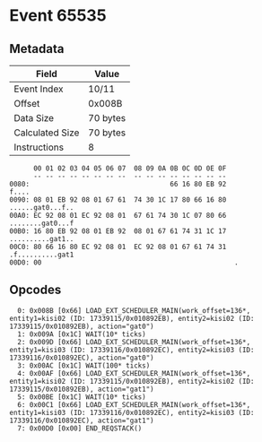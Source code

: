 # Event 65535

## Metadata

| Field           | Value    |
|-----------------|----------|
| Event Index     | 10/11    |
| Offset          | 0x008B   |
| Data Size       | 70 bytes |
| Calculated Size | 70 bytes |
| Instructions    | 8        |

```
      00 01 02 03 04 05 06 07  08 09 0A 0B 0C 0D 0E 0F
      -- -- -- -- -- -- -- --  -- -- -- -- -- -- -- --
0080:                                   66 16 80 EB 92             f....
0090: 08 01 EB 92 08 01 67 61  74 30 1C 17 80 66 16 80  ......gat0...f..
00A0: EC 92 08 01 EC 92 08 01  67 61 74 30 1C 07 80 66  ........gat0...f
00B0: 16 80 EB 92 08 01 EB 92  08 01 67 61 74 31 1C 17  ..........gat1..
00C0: 80 66 16 80 EC 92 08 01  EC 92 08 01 67 61 74 31  .f..........gat1
00D0: 00                                                .               
```

## Opcodes

```
  0: 0x008B [0x66] LOAD_EXT_SCHEDULER_MAIN(work_offset=136*, entity1=kisi02 (ID: 17339115/0x010892EB), entity2=kisi02 (ID: 17339115/0x010892EB), action="gat0")
  1: 0x009A [0x1C] WAIT(10* ticks)
  2: 0x009D [0x66] LOAD_EXT_SCHEDULER_MAIN(work_offset=136*, entity1=kisi03 (ID: 17339116/0x010892EC), entity2=kisi03 (ID: 17339116/0x010892EC), action="gat0")
  3: 0x00AC [0x1C] WAIT(100* ticks)
  4: 0x00AF [0x66] LOAD_EXT_SCHEDULER_MAIN(work_offset=136*, entity1=kisi02 (ID: 17339115/0x010892EB), entity2=kisi02 (ID: 17339115/0x010892EB), action="gat1")
  5: 0x00BE [0x1C] WAIT(10* ticks)
  6: 0x00C1 [0x66] LOAD_EXT_SCHEDULER_MAIN(work_offset=136*, entity1=kisi03 (ID: 17339116/0x010892EC), entity2=kisi03 (ID: 17339116/0x010892EC), action="gat1")
  7: 0x00D0 [0x00] END_REQSTACK()
```
